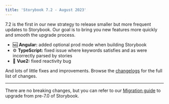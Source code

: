 ```yaml
---
title: 'Storybook 7.2 - August 2023'
---
```


7.2 is the first in our new strategy to release smaller but more frequent updates to Storybook. Our goal is to bring you new features more quickly and smooth the upgrade process.

- 🆖 **Angular:** added optional prod mode when building Storybook
- ⚙️ **TypeScript:** fixed issue where keywords satisfies and as were incorrectly parsed by stories
- 🔌 **Vue2:** fixed reactivity bug

And lots of little fixes and improvements. Browse the [changelogs](https://github.com/storybookjs/storybook/blob/next/CHANGELOG.md) for the full list of changes.

---

There are no breaking changes, but you can refer to our
[Migration guide](https://storybook.js.org/migration-guides/7.0) to upgrade from
pre-7.0 of Storybook.

